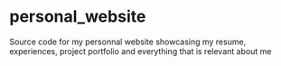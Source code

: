 # personal_website
Source code for my personnal website showcasing my resume, experiences, project portfolio and everything that is relevant about me
